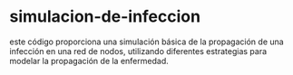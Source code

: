 # simulacion-de-infeccion
este código proporciona una simulación básica de la propagación de una infección en una red de nodos, utilizando diferentes estrategias para modelar la propagación de la enfermedad.
